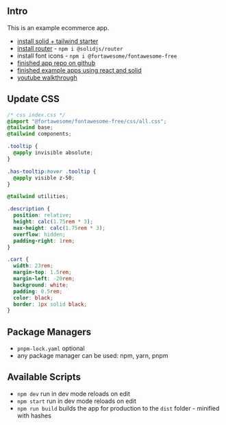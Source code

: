 ## Intro

This is an example ecommerce app.

- [install solid + tailwind starter][install-starter]
- [install router][install-router] - `npm i @solidjs/router`
- install font icons - `npm i @fortawesome/fontawesome-free`
- [finished app repo on github][my-finished-app]
- [finished example apps using react and solid][finished-app]
- [youtube walkthrough][youtube-walkthrough]

[install-starter]: https://tailwindcss.com/docs/guides/solidjs
[install-router]: https://github.com/solidjs/solid-router
[my-finished-app]: https://github.com/dearfrankg/cart
[finished-app]: https://github.com/jherr/react-vs-solid-fight
[youtube-walkthrough]: https://www.youtube.com/watch?v=OqcHoLWyyIw&ab_channel=JackHerrington

## Update CSS

```css
/* css index.css */
@import "@fortawesome/fontawesome-free/css/all.css";
@tailwind base;
@tailwind components;

.tooltip {
  @apply invisible absolute;
}

.has-tooltip:hover .tooltip {
  @apply visible z-50;
}

@tailwind utilities;

.description {
  position: relative;
  height: calc(1.75rem * 3);
  max-height: calc(1.75rem * 3);
  overflow: hidden;
  padding-right: 1rem;
}

.cart {
  width: 23rem;
  margin-top: 1.5rem;
  margin-left: -20rem;
  background: white;
  padding: 0.5rem;
  color: black;
  border: 1px solid black;
}
```

## Package Managers

- `pnpm-lock.yaml` optional
- any package manager can be used: npm, yarn, pnpm

## Available Scripts

- `npm dev` run in dev mode reloads on edit
- `npm start` run in dev mode reloads on edit
- `npm run build` builds the app for production to the `dist` folder - minified with hashes
